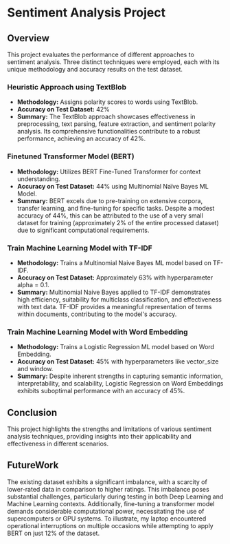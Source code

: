 # Sentiment Analysis Project

## Overview

This project evaluates the performance of different approaches to sentiment analysis. Three distinct techniques were employed, each with its unique methodology and accuracy results on the test dataset.

### Heuristic Approach using TextBlob

- **Methodology:** Assigns polarity scores to words using TextBlob.
- **Accuracy on Test Dataset:** 42%
- **Summary:** The TextBlob approach showcases effectiveness in preprocessing, text parsing, feature extraction, and sentiment polarity analysis. Its comprehensive functionalities contribute to a robust performance, achieving an accuracy of 42%.

### Finetuned Transformer Model (BERT)

- **Methodology:** Utilizes BERT Fine-Tuned Transformer for context understanding.
- **Accuracy on Test Dataset:** 44% using Multinomial Naïve Bayes ML Model.
- **Summary:** BERT excels due to pre-training on extensive corpora, transfer learning, and fine-tuning for specific tasks. Despite a modest accuracy of 44%, this can be attributed to the use of a very small dataset for training (approximately 2% of the entire processed dataset) due to significant computational requirements.

### Train Machine Learning Model with TF-IDF

- **Methodology:** Trains a Multinomial Naive Bayes ML model based on TF-IDF.
- **Accuracy on Test Dataset:** Approximately 63% with hyperparameter alpha = 0.1.
- **Summary:** Multinomial Naive Bayes applied to TF-IDF demonstrates high efficiency, suitability for multiclass classification, and effectiveness with text data. TF-IDF provides a meaningful representation of terms within documents, contributing to the model's accuracy.

### Train Machine Learning Model with Word Embedding

- **Methodology:** Trains a Logistic Regression ML model based on Word Embedding.
- **Accuracy on Test Dataset:** 45% with hyperparameters like vector_size and window.
- **Summary:** Despite inherent strengths in capturing semantic information, interpretability, and scalability, Logistic Regression on Word Embeddings exhibits suboptimal performance with an accuracy of 45%.

## Conclusion

This project highlights the strengths and limitations of various sentiment analysis techniques, providing insights into their applicability and effectiveness in different scenarios.

## FutureWork

The existing dataset exhibits a significant imbalance, with a scarcity of lower-rated data in comparison to higher ratings. This imbalance poses substantial challenges, particularly during testing in both Deep Learning and Machine Learning contexts. Additionally, fine-tuning a transformer model demands considerable computational power, necessitating the use of supercomputers or GPU systems. To illustrate, my laptop encountered operational interruptions on multiple occasions while attempting to apply BERT on just 12% of the dataset.